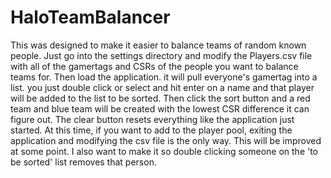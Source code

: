 # HaloTeamBalancer
This was designed to make it easier to balance teams of random known people.
Just go into the settings directory and modify the Players.csv file with all of the gamertags and CSRs of the people you want to balance teams for.
Then load the application. it will pull everyone's gamertag into a list. you just double click or select and hit enter on a name and that player will be added to the list to be sorted.
Then click the sort button and a red team and blue team will be created with the lowest CSR difference it can figure out.
The clear button resets everything like the application just started.
At this time, if you want to add to the player pool, exiting the application and modifying the csv file is the only way. This will be improved at some point.
I also want to make it so double clicking someone on the 'to be sorted' list removes that person.
